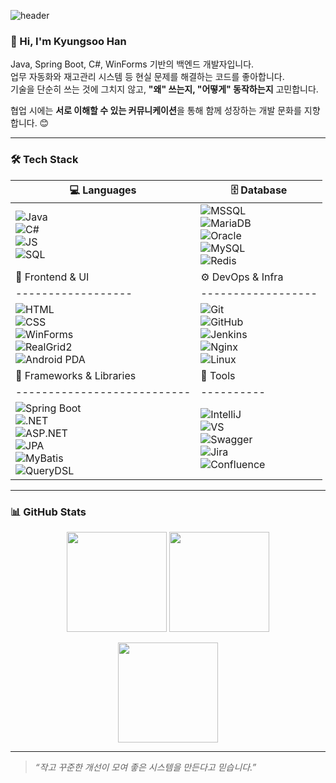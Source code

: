 ![header](https://capsule-render.vercel.app/api?type=waving&color=gradient&height=260&section=header&text=Han%20Kyungsoo&fontSize=60&fontAlignY=40&desc=Backend%20Developer&descAlignY=60)

### 👋 Hi, I'm Kyungsoo Han

Java, Spring Boot, C#, WinForms 기반의 백엔드 개발자입니다.  
업무 자동화와 재고관리 시스템 등 현실 문제를 해결하는 코드를 좋아합니다.  
기술을 단순히 쓰는 것에 그치지 않고, **"왜" 쓰는지, "어떻게" 동작하는지** 고민합니다.

협업 시에는 **서로 이해할 수 있는 커뮤니케이션**을 통해 함께 성장하는 개발 문화를 지향합니다. 😊

---

### 🛠️ Tech Stack

| 💻 Languages | 🗄️ Database |
|-------------|--------------|
| ![Java](https://img.shields.io/badge/Java-007396?style=flat-square&logo=java&logoColor=white)<br>![C#](https://img.shields.io/badge/C%23-239120?style=flat-square&logo=c-sharp&logoColor=white)<br>![JS](https://img.shields.io/badge/JavaScript-F7DF1E?style=flat-square&logo=javascript&logoColor=black)<br>![SQL](https://img.shields.io/badge/SQL-336791?style=flat-square&logo=mysql&logoColor=white) | ![MSSQL](https://img.shields.io/badge/MSSQL-CC2927?style=flat-square&logo=microsoft-sql-server&logoColor=white)<br>![MariaDB](https://img.shields.io/badge/MariaDB-003545?style=flat-square&logo=mariadb&logoColor=white)<br>![Oracle](https://img.shields.io/badge/Oracle-F80000?style=flat-square&logo=oracle&logoColor=white)<br>![MySQL](https://img.shields.io/badge/MySQL-4479A1?style=flat-square&logo=mysql&logoColor=white)<br>![Redis](https://img.shields.io/badge/Redis-DC382D?style=flat-square&logo=redis&logoColor=white) |
| 🎨 Frontend & UI | ⚙️ DevOps & Infra |
|------------------|------------------|
| ![HTML](https://img.shields.io/badge/HTML-E34F26?style=flat-square&logo=html5&logoColor=white)<br>![CSS](https://img.shields.io/badge/CSS-1572B6?style=flat-square&logo=css3&logoColor=white)<br>![WinForms](https://img.shields.io/badge/WinForms-0078D4?style=flat-square)<br>![RealGrid2](https://img.shields.io/badge/RealGrid2-1E90FF?style=flat-square)<br>![Android PDA](https://img.shields.io/badge/Android%20PDA-3DDC84?style=flat-square&logo=android&logoColor=white) | ![Git](https://img.shields.io/badge/Git-F05032?style=flat-square&logo=git&logoColor=white)<br>![GitHub](https://img.shields.io/badge/GitHub-181717?style=flat-square&logo=github&logoColor=white)<br>![Jenkins](https://img.shields.io/badge/Jenkins-D24939?style=flat-square&logo=jenkins&logoColor=white)<br>![Nginx](https://img.shields.io/badge/Nginx-009639?style=flat-square&logo=nginx&logoColor=white)<br>![Linux](https://img.shields.io/badge/Linux-FCC624?style=flat-square&logo=linux&logoColor=black) |
| 🧩 Frameworks & Libraries | 🧰 Tools |
|---------------------------|----------|
| ![Spring Boot](https://img.shields.io/badge/Spring%20Boot-6DB33F?style=flat-square&logo=springboot&logoColor=white)<br>![.NET](https://img.shields.io/badge/.NET-512BD4?style=flat-square&logo=dotnet&logoColor=white)<br>![ASP.NET](https://img.shields.io/badge/ASP.NET-512BD4?style=flat-square&logo=dotnet&logoColor=white)<br>![JPA](https://img.shields.io/badge/JPA-59666C?style=flat-square)<br>![MyBatis](https://img.shields.io/badge/MyBatis-ED8B00?style=flat-square)<br>![QueryDSL](https://img.shields.io/badge/QueryDSL-333333?style=flat-square) | ![IntelliJ](https://img.shields.io/badge/IntelliJ-000000?style=flat-square&logo=intellij-idea&logoColor=white)<br>![VS](https://img.shields.io/badge/Visual%20Studio-5C2D91?style=flat-square&logo=visual-studio&logoColor=white)<br>![Swagger](https://img.shields.io/badge/Swagger-85EA2D?style=flat-square&logo=swagger&logoColor=black)<br>![Jira](https://img.shields.io/badge/Jira-0052CC?style=flat-square&logo=jira&logoColor=white)<br>![Confluence](https://img.shields.io/badge/Confluence-172B4D?style=flat-square&logo=confluence&logoColor=white) |
---

### 📊 GitHub Stats

<p align="center">
  <img src="https://github-readme-stats.vercel.app/api?username=KyungSoo-Han&show_icons=true&theme=white" height="160"/>
  <img src="https://github-readme-stats.vercel.app/api/top-langs/?username=KyungSoo-Han&layout=compact&theme=white" height="160"/>
</p>

<p align="center">
  <img src="https://github-readme-streak-stats.herokuapp.com/?user=KyungSoo-Han&theme=white" height="160"/>
</p>

---

> _“작고 꾸준한 개선이 모여 좋은 시스템을 만든다고 믿습니다.”_
